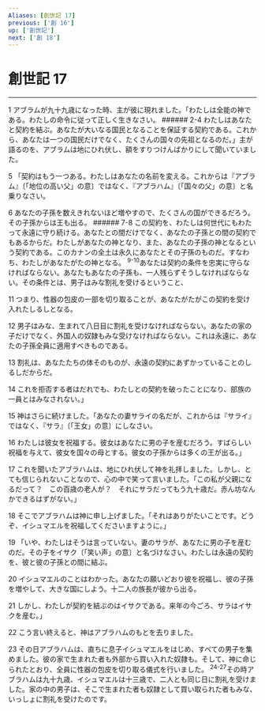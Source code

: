 ```yaml
---
Aliases: [創世記 17]
previous: ['創 16']
up: ['創世記']
next: ['創 18']
---
```

# 創世記 17

***




1 
アブラムが九十九歳になった時、主が彼に現れました。「わたしは全能の神である。わたしの命令に従って正しく生きなさい。 ###### 2-4 わたしはあなたと契約を結ぶ。あなたが大いなる国民となることを保証する契約である。これから、あなたは一つの国民だけでなく、たくさんの国々の先祖となるのだ。」主が語るのを、アブラムは地にひれ伏し、額をすりつけんばかりにして聞いていました。 



5 
「契約はもう一つある。わたしはあなたの名前を変える。これからは『アブラム』〔「地位の高い父」の意〕ではなく、『アブラハム』〔「国々の父」の意〕と名乗りなさい。 



6 
あなたの子孫を数えきれないほど増やすので、たくさんの国ができるだろう。その子孫からは王も出る。 ###### 7-8 この契約を、わたしは何世代にもわたって永遠に守り続ける。あなたとの間だけでなく、あなたの子孫との間の契約でもあるからだ。わたしがあなたの神となり、また、あなたの子孫の神となるという契約である。このカナンの全土は永久にあなたとその子孫のものだ。すなわち、わたしがあなたがたの神となる。 <sup class="versenum">9-10</sup>あなたは契約の条件を忠実に守らなければならない。あなたもあなたの子孫も、一人残らずそうしなければならない。その条件とは、男子はみな割礼を受けるということ、 



11 
つまり、性器の包皮の一部を切り取ることが、あなたがたがこの契約を受け入れたしるしとなる。 



12 
男子はみな、生まれて八日目に割礼を受けなければならない。あなたの家の子だけでなく、外国人の奴隷もみな受けなければならない。これは永遠に、あなたの子孫全員に適用すべきものである。 



13 
割礼は、あなたたちの体そのものが、永遠の契約にあずかっていることのしるしだからだ。 



14 
これを拒否する者はだれでも、わたしとの契約を破ったことになり、部族の一員とはみなされない。」 



15 
神はさらに続けました。「あなたの妻サライの名だが、これからは『サライ』ではなく、『サラ』〔「王女」の意〕にしなさい。 



16 
わたしは彼女を祝福する。彼女はあなたに男の子を産むだろう。すばらしい祝福を与えて、彼女を国々の母とする。彼女の子孫からは多くの王が出る。」 



17 
これを聞いたアブラハムは、地にひれ伏して神を礼拝しました。しかし、とても信じられないことなので、心の中で笑って言いました。「この私が父親になるだって？　この百歳の老人が？　それにサラだってもう九十歳だ。赤ん坊なんかできるはずがない。」 



18 
そこでアブラハムは神に申し上げました。「それはありがたいことです。どうぞ、イシュマエルを祝福してくださいますように。」 



19 
「いや、わたしはそうは言っていない。妻のサラが、あなたに男の子を産むのだ。その子をイサク〔「笑い声」の意〕と名づけなさい。わたしは永遠の契約を、彼と彼の子孫との間に結ぶ。 



20 
イシュマエルのことはわかった。あなたの願いどおり彼を祝福し、彼の子孫を増やして、大きな国にしよう。十二人の族長が彼から出る。 



21 
しかし、わたしが契約を結ぶのはイサクである。来年の今ごろ、サラはイサクを産む。」 



22 
こう言い終えると、神はアブラハムのもとを去りました。 



23 
その日アブラハムは、直ちに息子イシュマエルをはじめ、すべての男子を集めました。彼の家で生まれた者も外部から買い入れた奴隷も。そして、神に命じられたとおり、全員に性器の包皮を切り取る儀式を行いました。 <sup class="versenum">24-27</sup>その時アブラハムは九十九歳、イシュマエルは十三歳で、二人とも同じ日に割礼を受けました。家の中の男子は、そこで生まれた者も奴隷として買い取られた者もみな、いっしょに割礼を受けたのです。
